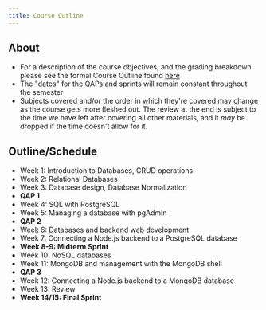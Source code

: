 ```yaml
---
title: Course Outline
---
```

## About
- For a description of the course objectives, and the grading breakdown please see the formal Course Outline found [here](https://keyincollege289.sharepoint.com/:b:/s/DatabaseProgramming-S3Sept.2024-Dec.2024/EWYkrQx4nf9EmukSdtum9QEB1FtPvA8sTT9Vb17ObK4FPg?e=aaDzai)
- The "dates" for the QAPs and sprints will remain constant throughout the semester
- Subjects covered and/or the order in which they're covered may change as the course gets more fleshed out. The review at the end is subject to the time we have left after covering all other materials, and it _may_ be dropped if the time doesn't allow for it.

## Outline/Schedule
- Week 1: Introduction to Databases, CRUD operations
- Week 2: Relational Databases
- Week 3: Database design, Database Normalization
- **QAP 1**
- Week 4: SQL with PostgreSQL
- Week 5: Managing a database with pgAdmin
- **QAP 2**
- Week 6: Databases and backend web development
- Week 7: Connecting a Node.js backend to a PostgreSQL database
- **Week 8-9: Midterm Sprint**
- Week 10: NoSQL databases
- Week 11: MongoDB and management with the MongoDB shell
- **QAP 3**
- Week 12: Connecting a Node.js backend to a MongoDB database
- Week 13: Review
- **Week 14/15: Final Sprint**